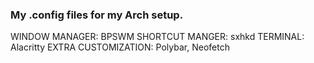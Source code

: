 ### My .config files for my Arch setup. ###

WINDOW MANAGER: BPSWM
SHORTCUT MANGER: sxhkd
TERMINAL: Alacritty
EXTRA CUSTOMIZATION: Polybar, Neofetch
